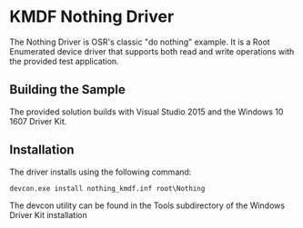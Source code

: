 # KMDF Nothing Driver #
The Nothing Driver is OSR's classic "do nothing" example. It is a Root Enumerated device driver that supports both read and write operations with the provided test application.

## Building the Sample
The provided solution builds with Visual Studio 2015 and the Windows 10 1607 Driver Kit.

## Installation ##
The driver installs using the following command:

    devcon.exe install nothing_kmdf.inf root\Nothing

The devcon utility can be found in the Tools subdirectory of the Windows Driver Kit installation